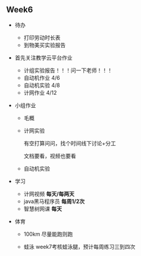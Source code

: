 ## Week6

- 待办

  - 打印劳动时长表
  - 到物美买实验报告
  
- 首先关注教学云平台作业

  - 计组实验报告！！！问一下老师！！！
  - 自动机作业 4/6
  - 自动机实验 4/8
  - 计网作业 4/12

- 小组作业

  - 毛概

  - 计网实验

    有空打算问问，找个时间线下讨论+分工

    文档要看，视频也要看

  - 自动机实验

- 学习

  - 计网视频   **每天/每两天**
  - java黑马程序员  **每周1/2次**
  - 智慧树网课  **每天**

- 体育

  - 100km 尽量能跑则跑

  - 蛙泳 week7考核蛙泳腿，预计每周练习三到四次


​    

​    
